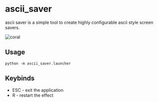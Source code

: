 # ascii_saver
ascii saver is a simple tool to create highly configurable ascii style screen savers.

![coral](https://github.com/user-attachments/assets/60a94f0c-0a44-4f39-a9aa-45d65b00668a)

## Usage
```
python -m ascii_saver.launcher
```
## Keybinds
* ESC - exit the application
* R - restart the effect

